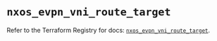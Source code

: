 # `nxos_evpn_vni_route_target`

Refer to the Terraform Registry for docs: [`nxos_evpn_vni_route_target`](https://registry.terraform.io/providers/ciscodevnet/nxos/0.5.10/docs/resources/evpn_vni_route_target).
